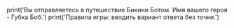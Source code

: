 print('Вы отправляетесь в путешествие Бикини Ботом. Имя вашего героя - Губка Боб.')
print('Правила игры: вводить вариант ответа без точки.')
